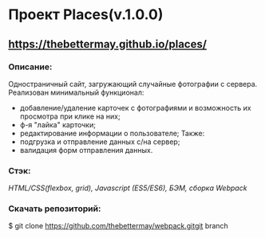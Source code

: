 # Проект Places(v.1.0.0)

## https://thebettermay.github.io/places/

### Описание:

Одностраничный сайт, загружающий случайные фотографии с сервера. Реализован минимальный функционал:

- добавление/удаление карточек с фотографиями и возможность их просмотра при клике на них;
- ф-я "лайка" карточки;
- редактирование информации о пользователе;
  Также:
- подгрузка и отправление данных с/на сервер;
- валидация форм отправления данных.

### Стэк:

_HTML/CSS(flexbox, grid), Javascript (ES5/ES6), БЭМ, сборка Webpack_

### Скачать репозиторий:

\$ git clone https://github.com/thebettermay/webpack.gitgit branch
